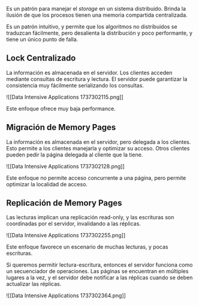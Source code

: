 Es un patrón para manejar el *storage* en un sistema distribuido. Brinda la ilusión de que los procesos tienen una memoria compartida centralizada.

Es un patrón intuitivo, y permite que los algoritmos no distribuidos se traduzcan fácilmente, pero desalienta la distribución y poco performante, y tiene un único punto de falla.

## Lock Centralizado

La información es almacenada en el servidor. Los clientes acceden mediante consultas de escritura y lectura. El servidor puede garantizar la consistencia muy fácilmente serializando los consultas.

![[Data Intensive Applications 1737302115.png]]

Este enfoque ofrece muy baja performance.

## Migración de Memory Pages

La información es almacenada en el servidor, pero delegada a los clientes. Esto permite a los clientes manejarla y optimizar su acceso. Otros clientes pueden pedir la página delegada al cliente que la tiene.

![[Data Intensive Applications 1737302128.png]]

Este enfoque no permite acceso concurrente a una página, pero permite optimizar la localidad de acceso.

## Replicación de Memory Pages

Las lecturas implican una replicación read-only, y las escrituras son coordinadas por el servidor, invalidando a las réplicas.

![[Data Intensive Applications 1737302255.png]]

Este enfoque favorece un escenario de muchas lecturas, y pocas escrituras.

Si queremos permitir lectura-escritura, entonces el servidor funciona como un secuenciador de operaciones. Las páginas se encuentran en múltiples lugares a la vez, y el servidor debe notificar a las réplicas cuando se deben actualizar las réplicas.

![[Data Intensive Applications 1737302364.png]]
